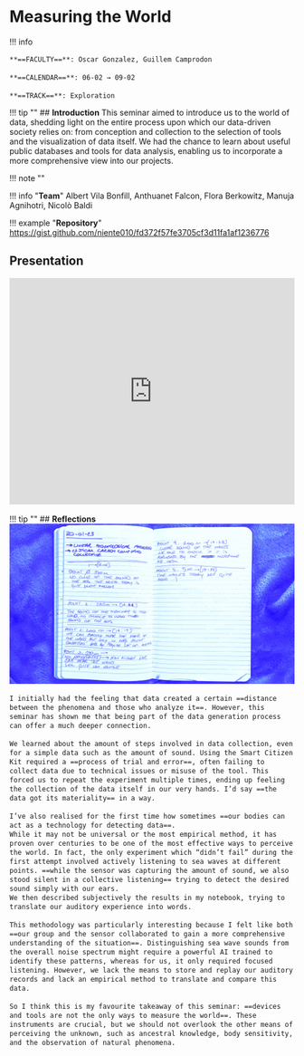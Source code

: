# Measuring the World

!!! info 
    
    **==FACULTY==**: Oscar Gonzalez, Guillem Camprodon    

    **==CALENDAR==**: 06-02 → 09-02

    **==TRACK==**: Exploration

<div style="clear:both;"></div>

!!! tip ""
    ## **Introduction**
    This seminar aimed to introduce us to the world of data, shedding light on the entire process upon which our data-driven society relies on: from conception and collection to the selection of tools and the visualization of data itself. We had the chance to learn about useful public databases and tools for data analysis, enabling us to incorporate a more comprehensive view into our projects.

!!! note ""

!!! info "**Team**"
    Albert Vila Bonfill, Anthuanet Falcon, Flora Berkowitz, Manuja Agnihotri, Nicolò Baldi 

!!! example "**Repository**"
    https://gist.github.com/niente010/fd372f57fe3705cf3d11fa1af1236776

## **Presentation**

<iframe src="https://docs.google.com/presentation/d/e/2PACX-1vSZtivQuxINoEJJEq0CZNooLLts8k-cPOOm2hRXW7us2ohm9G_VCL8YGVxwE6HhNdpe5DrxKVvlpJcr/embed?start=false&loop=false&delayms=3000" 
frameborder="0" 
width="100%" 
height="400" 
allowfullscreen="true" 
mozallowfullscreen="true" 
webkitallowfullscreen="true"></iframe>

!!! tip ""
    ## **Reflections**
    ![](../images/MTW01.jpg)

    I initially had the feeling that data created a certain ==distance between the phenomena and those who analyze it==. However, this seminar has shown me that being part of the data generation process can offer a much deeper connection.

    We learned about the amount of steps involved in data collection, even for a simple data such as the amount of sound. Using the Smart Citizen Kit required a ==process of trial and error==, often failing to collect data due to technical issues or misuse of the tool. This forced us to repeat the experiment multiple times, ending up feeling the collection of the data itself in our very hands. I’d say ==the data got its materiality== in a way. 

    I’ve also realised for the first time how sometimes ==our bodies can act as a technology for detecting data==. 
    While it may not be universal or the most empirical method, it has proven over centuries to be one of the most effective ways to perceive the world. In fact, the only experiment which “didn’t fail” during the first attempt involved actively listening to sea waves at different points. ==while the sensor was capturing the amount of sound, we also stood silent in a collective listening== trying to detect the desired sound simply with our ears. 
    We then described subjectively the results in my notebook, trying to translate our auditory experience into words.

    This methodology was particularly interesting because I felt like both ==our group and the sensor collaborated to gain a more comprehensive understanding of the situation==. Distinguishing sea wave sounds from the overall noise spectrum might require a powerful AI trained to identify these patterns, whereas for us, it only required focused listening. However, we lack the means to store and replay our auditory records and lack an empirical method to translate and compare this data.

    So I think this is my favourite takeaway of this seminar: ==devices and tools are not the only ways to measure the world==. These instruments are crucial, but we should not overlook the other means of perceiving the unknown, such as ancestral knowledge, body sensitivity, and the observation of natural phenomena.